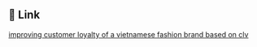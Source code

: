 ## 🔗 Link
[improving customer loyalty of a vietnamese fashion brand based on clv](https://thanhluan7702.github.io/thanhluan/images/pictures/IMPROVING%20CUSTOMER%20LOYALTY%20OF%20A%20VIETNAMESE%20FASHION%20BRAND%20BASED%20ON%20CLV.pdf)
